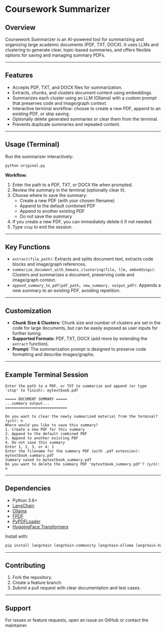 
# Coursework Summarizer

## Overview

Coursework Summarizer is an AI-powered tool for summarizing and organizing large academic documents (PDF, TXT, DOCX). It uses LLMs and clustering to generate clear, topic-based summaries, and offers flexible options for saving and managing summary PDFs.

---

## Features

- Accepts PDF, TXT, and DOCX files for summarization.
- Extracts, chunks, and clusters document content using embeddings.
- Summarizes each cluster using an LLM (Ollama) with a custom prompt that preserves code and image/graph context.
- Interactive terminal workflow: choose to create a new PDF, append to an existing PDF, or skip saving.
- Optionally delete generated summaries or clear them from the terminal.
- Prevents duplicate summaries and repeated content.

---

## Usage (Terminal)

Run the summarizer interactively:

```sh
python original.py
```

**Workflow:**

1. Enter the path to a PDF, TXT, or DOCX file when prompted.
2. Review the summary in the terminal (optionally clear it).
3. Choose where to save the summary:
	- Create a new PDF (with your chosen filename)
	- Append to the default combined PDF
	- Append to another existing PDF
	- Do not save the summary
4. If you create a new PDF, you can immediately delete it if not needed.
5. Type `stop` to end the session.

---

## Key Functions

- `extract(file_path)`: Extracts and splits document text, extracts code blocks and image/graph references.
- `summarize_document_with_kmeans_clustering(file, llm, embeddings)`: Clusters and summarizes a document, preserving code and image/graph context.
- `append_summary_to_pdf(pdf_path, new_summary, output_pdf)`: Appends a new summary to an existing PDF, avoiding repetition.

---

## Customization

- **Chunk Size & Clusters:** Chunk size and number of clusters are set in the code for large documents, but can be easily exposed as user inputs for further tuning.
- **Supported Formats:** PDF, TXT, DOCX (add more by extending the `extract` function).
- **Prompt:** The summarization prompt is designed to preserve code formatting and describe images/graphs.

---

## Example Terminal Session

```
Enter the path to a PDF, or TXT to summarize and append (or type 'stop' to finish): mytextbook.pdf

===== DOCUMENT SUMMARY =====
...summary output...
============================

Do you want to clear the newly summarized material from the terminal? (y/n): n
Where would you like to save this summary?
1. Create a new PDF for this summary
2. Append to the default combined PDF
3. Append to another existing PDF
4. Do not save this summary
Enter 1, 2, 3, or 4: 1
Enter the filename for the summary PDF (with .pdf extension): mytextbook_summary.pdf
Summary saved to mytextbook_summary.pdf
Do you want to delete the summary PDF 'mytextbook_summary.pdf'? (y/n): n
```

---

## Dependencies

- Python 3.8+
- [LangChain](https://github.com/langchain-ai/langchain)
- [Ollama](https://github.com/ollama/ollama)
- [FPDF](https://github.com/reingart/pyfpdf)
- [PyPDFLoader](https://github.com/langchain-ai/langchain)
- [HuggingFace Transformers](https://github.com/huggingface/transformers)

Install with:

```sh
pip install langchain langchain-community langchain-ollama langchain-huggingface fpdf streamlit requests
```

---

## Contributing

1. Fork the repository.
2. Create a feature branch.
3. Submit a pull request with clear documentation and test cases.

---

## Support

For issues or feature requests, open an issue on GitHub or contact the maintainer.